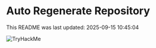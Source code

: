 # Auto Regenerate Repository

This README was last updated: 2025-09-15 10:45:04

 ![TryHackMe](https://tryhackme.com/badge/533634)